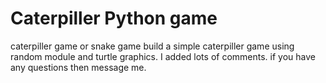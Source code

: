 # Caterpiller Python game
 caterpiller game or snake game 
 build a simple caterpiller game using random module and turtle graphics.
 I added lots of comments. if you have any questions then message me. 

